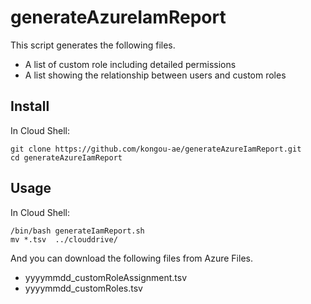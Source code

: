 # generateAzureIamReport

This script generates the following files.

- A list of custom role including detailed permissions
- A list showing the relationship between users and custom roles

## Install

In Cloud Shell:

````
git clone https://github.com/kongou-ae/generateAzureIamReport.git
cd generateAzureIamReport
````

## Usage

In Cloud Shell:

````
/bin/bash generateIamReport.sh
mv *.tsv  ../clouddrive/
````

And you can download the following files from Azure Files.

- yyyymmdd_customRoleAssignment.tsv
- yyyymmdd_customRoles.tsv 
